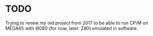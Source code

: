 # TODO

Trying to renew my old project from 2017 to be able to run CP/M on MEGA65
with i8080 (for now, later: Z80) emulated in software.

